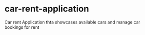 # car-rent-application
Car rent Application thta showcases available cars and manage car bookings for rent
